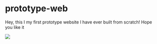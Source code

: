 # prototype-web
<body>
<p>Hey, this I my first prototype website I have ever built from scratch! Hope you like it
</p>
<img src="https://cdn.shopify.com/s/files/1/0277/0583/products/BMTH-040_AMAZ_STORE_POSTERS_HOPE_1024x1024.jpg?v=1384209057"/>
